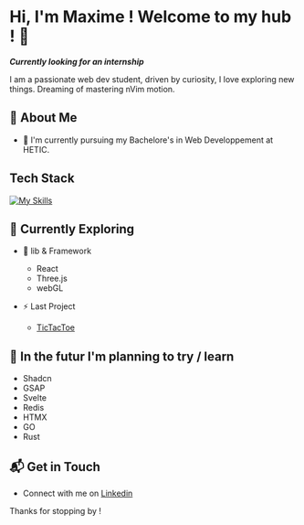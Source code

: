 # Hi, I'm Maxime ! Welcome to my hub ! 👋
***Currently looking for an internship***

I am a passionate web dev student, driven by curiosity, I love exploring new things. Dreaming of mastering nVim motion.

<!-- ![Oomaxime's Stats](https://github-readme-stats.vercel.app/api?username=Oomaxime&theme=vue-dark&show_icons=true&hide_border=true&count_private=true) -->


## 🚀 About Me

- 📝 I'm currently pursuing my Bachelore's in Web Developpement at HETIC.


## Tech Stack
[![My Skills](https://skillicons.dev/icons?i=html,css,js,three,nodejs,express,mongodb,three,react,typescript,threejs,three,vite,docker,three,figma,three,vscode,apple)](https://skillicons.dev)


## 🌱 Currently Exploring

- 🚀 lib & Framework
  - React
  - Three.js
  - webGL

- ⚡ Last Project
  - [TicTacToe](https://github.com/Oomaxime/TicTacToeGame)


## 🔭 In the futur I'm planning to try / learn

- Shadcn
- GSAP
- Svelte
- Redis
- HTMX
- GO
- Rust
  
<!-- ## 🏆 Achievements

- 🌟 Completed Hacktoberfest 2023 - Contributed to open source projects and celebrated the spirit of collaboration. -->


## 📬 Get in Touch

- Connect with me on [Linkedin](https://www.linkedin.com/in/maxime-bidan/)


Thanks for stopping by ! 

<!--
Here are some ideas to get you started:

- 🔭 I’m currently working on ...
- 🌱 I’m currently learning ...
- 👯 I’m looking to collaborate on ...
- 🤔 I’m looking for help with ...
- 💬 Ask me about ...
- 📫 How to reach me: ...
- 😄 Pronouns: ...
-  Fun fact: ...
-->
